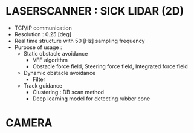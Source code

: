 # LASERSCANNER	: SICK LIDAR (2D)

* TCP/IP communication
* Resolution : 0.25 [deg]
* Real time structure with 50 [Hz] sampling frequency
* Purpose of usage :
  * Static obstacle avoidance
    * VFF algorithm
    * Obstacle force field, Steering force field, Integrated force field
  * Dynamic obstacle avoidance
    * Filter
  * Track guidance
    * Clustering : DB scan method
    * Deep learning model for detecting rubber cone



# CAMERA

